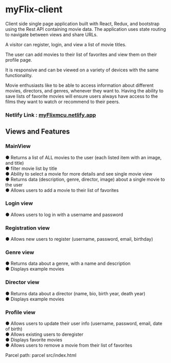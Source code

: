 # myFlix-client

Client side single page application built with React, Redux, and bootstrap using the Rest API containing movie data. The application uses state routing to navigate between views and share URLs. 

A visitor can register, login, and view a list of movie titles. 

The user can add movies to their list of favorites and view them on their profile page. 

It is responsive and can be viewed on a variety of devices with the same functionality. 

Movie enthusiasts like to be able to access information about different movies, directors, and genres, whenever they want to. Having the ability to save lists of favorite movies will ensure users always have access to the films they want to watch or recommend to their peers.

### Netlify Link :  [myFlixmcu.netlify.app](https://myflixmcu.netlify.app/ "Netlify Link") 


## Views and Features<br>
### MainView<br>
● Returns a list of ALL movies to the user (each listed item with an image, and title)<br>
● filter movie list by title<br>
● Ability to select a movie for more details and see single movie view<br>
● Returns data (description, genre, director, image) about a single movie to the user<br>
● Allows users to add a movie to their list of favorites<br>

### Login view<br>
● Allows users to log in with a username and password<br>

### Registration view<br>
● Allows new users to register (username, password, email, birthday)<br>

### Genre view<br>
● Returns data about a genre, with a name and description<br>
● Displays example movies<br>

### Director view<br>
● Returns data about a director (name, bio, birth year, death year)<br>
● Displays example movies<br>

### Profile view<br>
● Allows users to update their user info (username, password, email, date of birth)<br>
● Allows existing users to deregister<br>
● Displays favorite movies<br>
● Allows users to remove a movie from their list of favorites<br>

Parcel path:
parcel src/index.html
